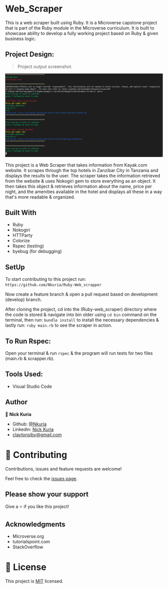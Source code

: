 #  Web_Scraper
This is a web scraper built using Ruby. It is a Microverse capstone project that is part of the Ruby module in the Microverse curriculum. It is built to showcase ability to develop a fully working project based on Ruby & given business logic.

## Project Design:
> Project output screenshot.

![screenshot](./images/Capture.PNG)

This project is a Web Scraper that takes information from Kayak.com website. It scrapes through the top hotels in Zanzibar City in Tanzania and displays the results to the user. The scraper takes the information retrieved from the website & uses Nokogiri gem to store everything as an object. It then takes this object & retrieves information about the name, price per night, and the amenities available in the hotel and displays all these in a way that's more readable & organized.

## Built With

- Ruby
- Nokogiri
- HTTParty
- Colorize
- Rspec (testing)
- byebug (for debugging)

## SetUp
To start contributing to this project run: <br>
  `https://github.com/Nkuria/Ruby-Web_scrapper` <br>

Now create a feature branch & open a pull request based on development (develop) branch.

After cloning the project, cd into the (Ruby-web_scraper) directory where the code is stored & navigate into bin older using `cd bin` command on the terminal, then run: `bundle install` to install the necessary dependencies & lastly run: `ruby main.rb` to see the scraper in action.

## To Run Rspec:

Open your terminal & run `rspec` & the program will run tests for two files (main.rb & scrapper.rb).

## Tools Used:

- Visual Studio Code

## Author

👤 **Nick Kuria**

- Github: [@Nkuria](https://github.com/Nkuria)
- Linkedin: [Nick Kuria](https://www.linkedin.com/in/nick-kuria-a148931a9/)
- claytonsiby@gmail.com

# 🤝 Contributing

Contributions, issues and feature requests are welcome!

Feel free to check the [issues page](https://github.com/Nkuria/Ruby-Web_scrapper/issues).

## Please show your support

Give a ⭐️ if you like this project!

## Acknowledgments

- Microverse.org
- tutorialspoint.com
- StackOverflow


# 📝 License

This project is [MIT](https://github.com/Nkuria) licensed.